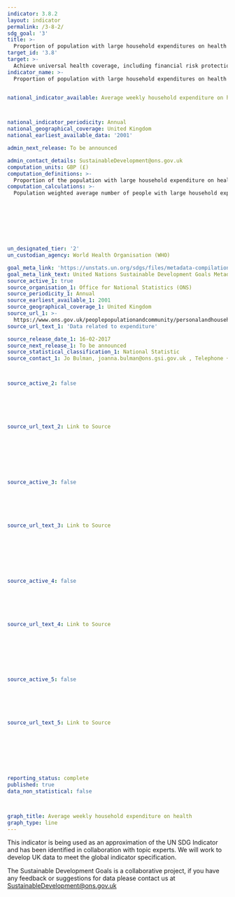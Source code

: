 ```yaml
---
indicator: 3.8.2
layout: indicator
permalink: /3-8-2/
sdg_goal: '3'
title: >-
  Proportion of population with large household expenditures on health as a share of total household expenditure or income
target_id: '3.8'
target: >-
  Achieve universal health coverage, including financial risk protection, access to quality essential health-care services and access to safe, effective, quality and affordable essential medicines and vaccines for all
indicator_name: >-
  Proportion of population with large household expenditures on health as a share of total household expenditure or income


national_indicator_available: Average weekly household expenditure on health



national_indicator_periodicity: Annual
national_geographical_coverage: United Kingdom
national_earliest_available_data: '2001'

admin_next_release: To be announced

admin_contact_details: SustainableDevelopment@ons.gov.uk
computation_units: GBP (£)
computation_definitions: >-
  Proportion of the population with large household expenditure on health as a share of total household expenditure or income. Two thresholds are used to define “large household expenditure on health”: greater than 10% and greater than 25% of total household expenditure or income.
computation_calculations: >-
  Population weighted average number of people with large household expenditure on health as a share of total household expenditure or income - see UN metadata for more information.








un_designated_tier: '2'
un_custodian_agency: World Health Organisation (WHO)

goal_meta_link: 'https://unstats.un.org/sdgs/files/metadata-compilation/Metadata-Goal-3.pdf'
goal_meta_link_text: United Nations Sustainable Development Goals Metadata (PDF 4.0 MB)
source_active_1: true
source_organisation_1: Office for National Statistics (ONS)
source_periodicity_1: Annual
source_earliest_available_1: 2001
source_geographical_coverage_1: United Kingdom
source_url_1: >-
  https://www.ons.gov.uk/peoplepopulationandcommunity/personalandhouseholdfinances/expenditure/datalist?filter=datasets
source_url_text_1: 'Data related to expenditure'

source_release_date_1: 16-02-2017
source_next_release_1: To be announced
source_statistical_classification_1: National Statistic
source_contact_1: Jo Bulman, joanna.bulman@ons.gsi.gov.uk , Telephone +44 (0)1633 455914



source_active_2: false






source_url_text_2: Link to Source








source_active_3: false






source_url_text_3: Link to Source








source_active_4: false






source_url_text_4: Link to Source








source_active_5: false






source_url_text_5: Link to Source








reporting_status: complete
published: true
data_non_statistical: false



graph_title: Average weekly household expenditure on health
graph_type: line
---
```

This indicator is being used as an approximation of the UN SDG Indicator and has been identified in collaboration with topic experts. We will work to develop UK data to meet the global indicator specification.
  
The Sustainable Development Goals is a collaborative project, if you have any feedback or suggestions for data please contact us at <SustainableDevelopment@ons.gov.uk>


